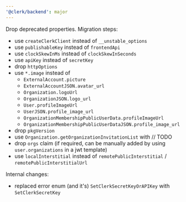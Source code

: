 ```yaml
---
'@clerk/backend': major
---
```


Drop deprecated properties. Migration steps:
- use `createClerkClient` instead of `__unstable_options`
- use `publishableKey` instead of `frontendApi`
- use `clockSkewInMs` instead of  `clockSkewInSeconds`
- use `apiKey` instead of  `secretKey`
- drop `httpOptions`
- use `*.image` instead of
    - `ExternalAccount.picture`
    - `ExternalAccountJSON.avatar_url`
    - `Organization.logoUrl`
    - `OrganizationJSON.logo_url`
    - `User.profileImageUrl`
    - `UserJSON.profile_image_url`
    - `OrganizationMembershipPublicUserData.profileImageUrl`
    - `OrganizationMembershipPublicUserDataJSON.profile_image_url`
- drop `pkgVersion`
- use `Organization.getOrganizationInvitationList` with // TODO
- drop `orgs` claim (if required, can be manually added by using `user.organizations` in a jwt template)
- use `localInterstitial` instead of `remotePublicInterstitial` / `remotePublicInterstitialUrl`

Internal changes:
- replaced error enum (and it's) `SetClerkSecretKeyOrAPIKey` with `SetClerkSecretKey`
